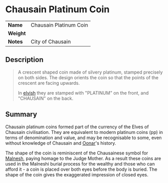 # Chausain Platinum Coin

|||
| --- | --- |
| **Name** | Chausain Platinum Coin | item.2
| **Weight** ||
| **Notes** | City of Chausain |

## Description

> A crescent shaped coin made of silvery platinum, stamped precisely on both sides. The design orients the coin so that the points of the crescent are facing upwards.
>
> In [elvish](../../languages/elvish.md) they are stamped with "PLATINUM" on the front, and "CHAUSAIN" on the back.

## Summary

Chausain platinum coins formed part of the currency of the Elves of Chausain civilisation. They are equivalent to modern platinum coins (pp) in terms of denomination and value, and may be recognisable to some, even without knowledge of Chausain and [Oonar](../../planes/oonar.md)'s history.

The shape of the coin is reminiscent of the Chausainese symbol for [Malnesh](../../gods/deities/malnesh.md), paying homage to the Judge Mother. As a result these coins are used in the Malneshi burial process for the wealthy and those who can afford it - a coin is placed over both eyes before the body is buried. The shape of the coin gives the exaggerated impression of closed eyes.

